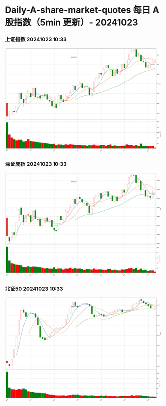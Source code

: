 
# Daily-A-share-market-quotes 每日 A 股指数（5min 更新）- 20241023

### 上证指数 20241023 10:33
![](./fig/2024/10/20241023-sh000001.png)

### 深证成指 20241023 10:33
![](./fig/2024/10/20241023-sz399001.png)

### 北证50 20241023 10:33
![](./fig/2024/10/20241023-bj899050.png)
